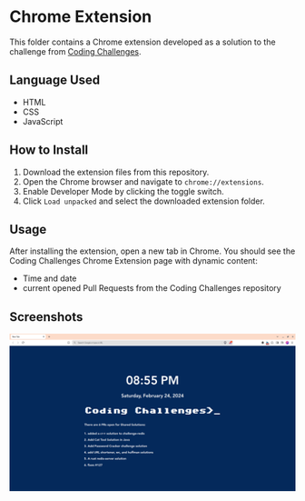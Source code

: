 # Chrome Extension

This folder contains a Chrome extension developed as a solution to the challenge from [Coding Challenges](https://codingchallenges.fyi/challenges/challenge-chrome-extension/).

## Language Used

- HTML
- CSS
- JavaScript

## How to Install

1. Download the extension files from this repository.
2. Open the Chrome browser and navigate to `chrome://extensions`.
3. Enable Developer Mode by clicking the toggle switch.
4. Click `Load unpacked` and select the downloaded extension folder.


## Usage

After installing the extension, open a new tab in Chrome. You should see the Coding Challenges Chrome Extension page with dynamic content:
- Time and date
- current opened Pull Requests from the Coding Challenges repository

## Screenshots

![Coding Challenges New Tab Page](Screenshot.png)